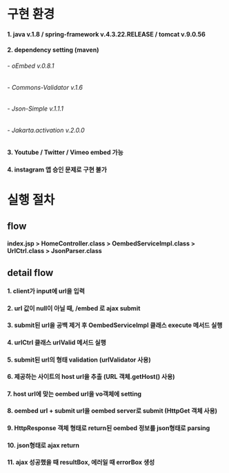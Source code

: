 # 구현 환경
#### 1. java v.1.8 / spring-framework v.4.3.22.RELEASE / tomcat v.9.0.56
#### 2. dependency setting (maven)
###### - oEmbed v.0.8.1
###### - Commons-Validator v.1.6
###### - Json-Simple v.1.1.1
###### - Jakarta.activation v.2.0.0

#### 3. Youtube / Twitter / Vimeo embed 가능
#### 4. instagram 앱 승인 문제로 구현 불가

# 실행 절차

## flow
#### index.jsp > HomeController.class > OembedServiceImpl.class > UrlCtrl.class > JsonParser.class

## detail flow
#### 1. client가 input에 url을 입력
#### 2. url 값이 null이 아닐 때, /embed 로 ajax submit
#### 3. submit된 url을 공백 제거 후 OembedServiceImpl 클래스 execute 메서드 실행
#### 4. urlCtrl 클래스 urlValid 메서드 실행
#### 5. submit된 url의 형태 validation (urlValidator 사용)
#### 6. 제공하는 사이트의 host url을 추출 (URL 객체.getHost() 사용)
#### 7. host url에 맞는 oembed url을 vo객체에 setting
#### 8. oembed url + submit url을 oembed server로 submit (HttpGet 객체 사용)
#### 9. HttpResponse 객체 형태로 return된 oembed 정보를 json형태로 parsing
#### 10. json형태로 ajax return
#### 11. ajax 성공했을 때 resultBox, 에러일 때 errorBox 생성

